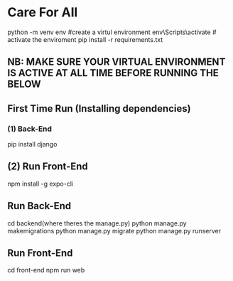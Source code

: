 # Care For All

python -m venv env #create a virtul environment
env\Scripts\activate # activate the enviroment
pip install -r requirements.txt

## NB: MAKE SURE YOUR VIRTUAL ENVIRONMENT IS ACTIVE AT ALL TIME BEFORE RUNNING THE BELOW

## First Time Run (Installing dependencies)

### (1) Back-End

pip install django

## (2) Run Front-End

npm install -g expo-cli

## Run Back-End

cd backend(where theres the manage.py)
python manage.py makemigrations
python manage.py migrate
python manage.py runserver

## Run Front-End

cd front-end
npm run web
